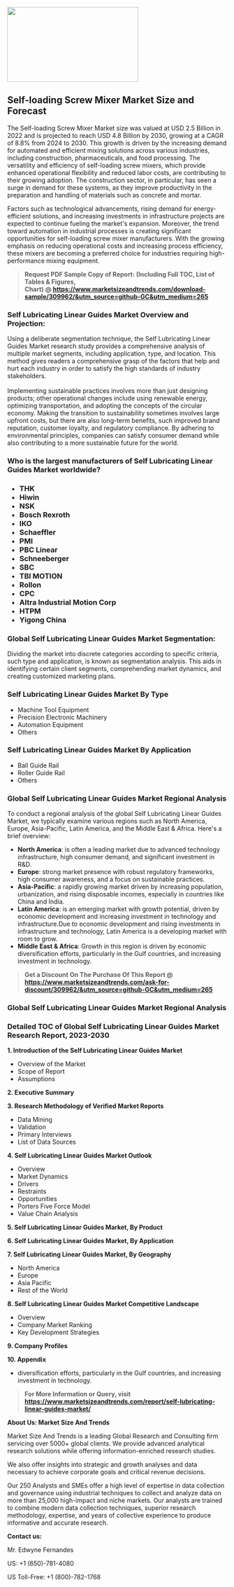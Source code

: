 <p><img class="alignnone size-medium wp-image-20088" src="https://ffe5etoiles.com/wp-content/uploads/2024/12/MST1-300x171.png" alt="" width="300" height="171" /></p><h2>Self-loading Screw Mixer Market Size and Forecast</h2><p>The Self-loading Screw Mixer Market size was valued at USD 2.5 Billion in 2022 and is projected to reach USD 4.8 Billion by 2030, growing at a CAGR of 8.8% from 2024 to 2030. This growth is driven by the increasing demand for automated and efficient mixing solutions across various industries, including construction, pharmaceuticals, and food processing. The versatility and efficiency of self-loading screw mixers, which provide enhanced operational flexibility and reduced labor costs, are contributing to their growing adoption. The construction sector, in particular, has seen a surge in demand for these systems, as they improve productivity in the preparation and handling of materials such as concrete and mortar.</p><p>Factors such as technological advancements, rising demand for energy-efficient solutions, and increasing investments in infrastructure projects are expected to continue fueling the market's expansion. Moreover, the trend toward automation in industrial processes is creating significant opportunities for self-loading screw mixer manufacturers. With the growing emphasis on reducing operational costs and increasing process efficiency, these mixers are becoming a preferred choice for industries requiring high-performance mixing equipment.</p></p><blockquote id="" class=""><strong>Request PDF Sample Copy of Report: (Including Full TOC, List of Tables &amp; Figures, Chart)&nbsp;@&nbsp;<strong><a href="https://www.marketsizeandtrends.com/download-sample/309962/&utm_source=github-GC&utm_medium=265" target="_blank">https://www.marketsizeandtrends.com/download-sample/309962/&utm_source=github-GC&utm_medium=265</a></strong></strong></blockquote><h3 id="" class="">Self Lubricating Linear Guides Market&nbsp;Overview and Projection:</h3><p id="" class="">Using a deliberate segmentation technique, the Self Lubricating Linear Guides Market research study provides a comprehensive analysis of multiple market segments, including application, type, and location. This method gives readers a comprehensive grasp of the factors that help and hurt each industry in order to satisfy the high standards of industry stakeholders. <br /> <br />Implementing sustainable practices involves more than just designing products; other operational changes include using renewable energy, optimizing transportation, and adopting the concepts of the circular economy. Making the transition to sustainability sometimes involves large upfront costs, but there are also long-term benefits, such improved brand reputation, customer loyalty, and regulatory compliance. By adhering to environmental principles, companies can satisfy consumer demand while also contributing to a more sustainable future for the world.</p><h3 id="" class="">Who is the largest manufacturers of&nbsp;Self Lubricating Linear Guides Market worldwide?</h3><h3 class=""><p><ul><li>THK </li><li> Hiwin </li><li> NSK </li><li> Bosch Rexroth </li><li> IKO </li><li> Schaeffler </li><li> PMI </li><li> PBC Linear </li><li> Schneeberger </li><li> SBC </li><li> TBI MOTION </li><li> Rollon </li><li> CPC </li><li> Altra Industrial Motion Corp </li><li> HTPM </li><li> Yigong China</li></ul></p></h3><h3 id="" class="">Global&nbsp;Self Lubricating Linear Guides Market Segmentation:</h3><p id="" class="">Dividing the market into discrete categories according to specific criteria, such type and application, is known as segmentation analysis. This aids in identifying certain client segments, comprehending market dynamics, and creating customized marketing plans.</p><h3 id="" class="">Self Lubricating Linear Guides Market&nbsp;By Type</h3><p><p><ul><li>Machine Tool Equipment</li><li> Precision Electronic Machinery</li><li> Automation Equipment</li><li> Others</p></li></ul></p></p><h3 id="" class="">Self Lubricating Linear Guides Market&nbsp;By Application</h3><p class=""><p><ul><li>Ball Guide Rail</li><li> Roller Guide Rail</li><li> Others</li></ul></p></p><h3 id="" class="">Global Self Lubricating Linear Guides Market Regional Analysis</h3><p id="" class="">To conduct a regional analysis of the global Self Lubricating Linear Guides Market, we typically examine various regions such as North America, Europe, Asia-Pacific, Latin America, and the Middle East &amp; Africa. Here's a brief overview:</p><ul><li><strong>North America</strong>: is often a leading market due to advanced technology infrastructure, high consumer demand, and significant investment in R&amp;D.</li><li><strong>Europe</strong>: strong market presence with robust regulatory frameworks, high consumer awareness, and a focus on sustainable practices.</li><li><strong>Asia-Pacific</strong>: a rapidly growing market driven by increasing population, urbanization, and rising disposable incomes, especially in countries like China and India.</li><li><strong>Latin America</strong>: is an emerging market with growth potential, driven by economic development and increasing investment in technology and infrastructure.Due to economic development and rising investments in infrastructure and technology, Latin America is a developing market with room to grow.</li><li><strong>Middle East &amp; Africa</strong>: Growth in this region is driven by economic diversification efforts, particularly in the Gulf countries, and increasing investment in technology.</li></ul><blockquote id="" class=""><strong>Get a Discount On The Purchase Of This Report @ <strong><a href="https://www.marketsizeandtrends.com/ask-for-discount/309962/&utm_source=github-GC&utm_medium=265" target="_blank">https://www.marketsizeandtrends.com/ask-for-discount/309962/&utm_source=github-GC&utm_medium=265</a></strong></strong></blockquote><h3 id="" class="">Global Self Lubricating Linear Guides Market Regional Analysis</h3><h3 id="" class="">Detailed TOC of Global Self Lubricating Linear Guides Market Research Report, 2023-2030</h3><p id="" class=""><strong>1. Introduction of the Self Lubricating Linear Guides Market</strong></p><ul><li>Overview of the Market</li><li>Scope of Report</li><li>Assumptions</li></ul><p id="" class=""><strong>2. Executive Summary</strong></p><p id="" class=""><strong>3. Research Methodology of Verified Market Reports</strong></p><ul><li>Data Mining</li><li>Validation</li><li>Primary Interviews</li><li>List of Data Sources</li></ul><p id="" class=""><strong>4. Self Lubricating Linear Guides Market Outlook</strong></p><ul><li>Overview</li><li>Market Dynamics</li><li>Drivers</li><li>Restraints</li><li>Opportunities</li><li>Porters Five Force Model</li><li>Value Chain Analysis</li></ul><p id="" class=""><strong>5. Self Lubricating Linear Guides Market, By Product</strong></p><p id="" class=""><strong>6. Self Lubricating Linear Guides Market, By Application</strong></p><p id="" class=""><strong>7. Self Lubricating Linear Guides Market, By Geography</strong></p><ul><li>North America</li><li>Europe</li><li>Asia Pacific</li><li>Rest of the World</li></ul><p id="" class=""><strong>8. Self Lubricating Linear Guides Market Competitive Landscape</strong></p><ul><li>Overview</li><li>Company Market Ranking</li><li>Key Development Strategies</li></ul><p id="" class=""><strong>9. Company Profiles</strong></p><p id="" class=""><strong>10. Appendix</strong></p><ul><li>diversification efforts, particularly in the Gulf countries, and increasing investment in technology.</li></ul><blockquote id="" class=""><strong>For More Information or Query, visit <strong><strong><a href="https://www.marketsizeandtrends.com/report/self-lubricating-linear-guides-market/" target="_blank">https://www.marketsizeandtrends.com/report/self-lubricating-linear-guides-market/</a></strong></strong></strong></blockquote><p id="" class=""><strong>About Us: Market Size And Trends</strong></p><p id="" class="">Market Size And Trends is a leading Global Research and Consulting firm servicing over 5000+ global clients. We provide advanced analytical research solutions while offering information-enriched research studies.</p><p id="" class="">We also offer insights into strategic and growth analyses and data necessary to achieve corporate goals and critical revenue decisions.</p><p id="" class="">Our 250 Analysts and SMEs offer a high level of expertise in data collection and governance using industrial techniques to collect and analyze data on more than 25,000 high-impact and niche markets. Our analysts are trained to combine modern data collection techniques, superior research methodology, expertise, and years of collective experience to produce informative and accurate research.</p><p id="" class=""><strong>Contact us:</strong></p><p id="" class="">Mr. Edwyne Fernandes</p><p id="" class="">US: +1 (650)-781-4080</p><p id="" class="">US Toll-Free: +1 (800)-782-1768</p>
